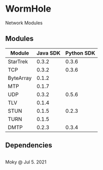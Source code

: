 # WormHole
Network Modules


## Modules

|   Module   | Java SDK | Python SDK |
|------------|----------|------------|
| StarTrek   | 0.3.2    | 0.3.6      |
| TCP        | 0.3.2    | 0.3.6      |
| ByteArray  | 0.1.2    |            |
| MTP        | 0.1.7    |            |
| UDP        | 0.3.2    | 0.5.6      |
| TLV        | 0.1.4    |            |
| STUN       | 0.1.5    | 0.2.3      |
| TURN       | 0.1.5    |            |
| DMTP       | 0.2.3    | 0.3.4      |


## Dependencies

<style>
pre code {
    font-family: "Lucida Console", "Consolas", Monaco, monospace;
    line-height: 0px;
}
</style>

```

    +--------+        +--------+         +-------+         +------+
    |  TURN  | .....> |  STUN  | ......> |  TLV  | ......> |  BA  |
    +--------+        +--------+         +-------+         +------+
                          A                                   A
    +--------+            :                                   :
    |  DMTP  | ...........:                                   :
    +--------+            :                                   :
                          :              +-------+            :
                          :............> |  MTP  | ...........:
                                         +-------+
                                             A
                      +-------+              :
                      |  UDP  | .............:
                      +-------+              :
                                             V
                      +-------+         +----------+      +-------+
                      |  TCP  | ......> | StarTrek | ...> |  FSM  |
                      +-------+         +----------+      +-------+

```


Moky @ Jul 5. 2021
